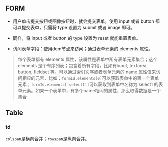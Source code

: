 ## FORM
* 用户单击提交按钮或图像按钮时，就会提交表单，使用 input 或者 button 都可以提交表单，只需将 type 设置为 submit 或者 image 即可。

* 同样，将 input 或者 button 的 type 设置为 reset 就能重置表单。
* 访问表单字段：使用dom节点来访问；通过表单元素的 elements 属性。

> 每个表单都有 elements 属性，该属性是表单中所有表单元素集合；这个 elements 是个有序列表；包含着所有字段，比如有input, textarea, button, fieldset 等。可以通过索引次序或者表单元素的 name 属性值来访问相应的元素，比如：`formId.elements[0]`可以获取表单中的第一个表单元素；`formId.elements['select1']`可以获取到表单中名称为 select1 的表单元素。如果一个表单中，有多个name相同的属性，那么取得数据是一个集合

## Table
### td 
`colspan`是横向合并；`rowspan`是纵向合并。

